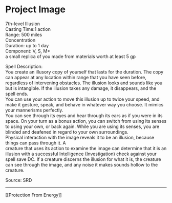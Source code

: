 # Project Image
7th-level Illusion<br>
Casting Time:1 action<br>
Range: 500 miles<br>
Concentration<br>
Duration: up to 1 day<br>
Component: V, S, M*<br>
a small replica of you made from materials worth at least 5 gp

Spell Description:<br>
You create an illusory copy of yourself that lasts for the duration. The copy can appear at any location within range that you have seen before, regardless of intervening obstacles. The illusion looks and sounds like you but is intangible. If the illusion takes any damage, it disappears, and the spell ends.<br>You can use your action to move this illusion up to twice your speed, and make it gesture, speak, and behave in whatever way you choose. It mimics your mannerisms perfectly.<br>You can see through its eyes and hear through its ears as if you were in its space. On your turn as a bonus action, you can switch from using its senses to using your own, or back again. While you are using its senses, you are blinded and deafened in regard to your own surroundings.<br>Physical interaction with the image reveals it to be an illusion, because things can pass through it. A<br>creature that uses its action to examine the image can determine that it is an illusion with a successful Intelligence (Investigation) check against your spell save DC. If a creature discerns the illusion for what it is, the creature can see through the image, and any noise it makes sounds hollow to the creature.

Source: SRD

---

[[Protection From Energy]]